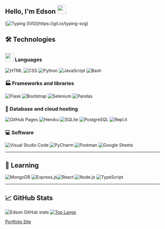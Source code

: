 ## Hello, I'm Edson <img src="https://media.giphy.com/media/hvRJCLFzcasrR4ia7z/giphy.gif" width="28">

[![Typing SVG](https://readme-typing-svg.herokuapp.com?font=Cascadia+code&color=3BF6F7&size=16&lines=Self-taught+Web+Developer.;Always+learning+new+technologies.;Former+Chef.;Welcome+to+my+Profile.)](https://git.io/typing-svg)


## 🛠 Technologies

### <img src="https://media.giphy.com/media/juua9i2c2fA0AIp2iq/giphy.gif?cid=ecf05e47b68o7om0bh92pzvnz6jr1qmju8k1y15aoxl799ol&rid=giphy.gif&ct=s" width="28">  Languages
<img alt="HTML" src="https://img.shields.io/badge/HTML-E34F26.svg?logo=html5&logoColor=white"></a> <img alt="CSS" src="https://img.shields.io/badge/CSS-1572B6.svg?logo=css3&logoColor=white"></a> <img alt="Python" src="https://img.shields.io/badge/Python-14354C.svg?logo=python&logoColor=white"></a>  <img alt="JavaScript" src="https://img.shields.io/badge/JavaScript-F7DF1E.svg?logo=javascript&logoColor=black"></a> <img alt="Bash" src="https://img.shields.io/badge/Bash-121011.svg?logo=gnu-bash&logoColor=white"></a>


### 🏭 Frameworks and libraries 
<img alt="Flask" src="https://img.shields.io/badge/-Flask-E8E8E8?logo=flask&logoColor=black"></a> <img alt="Bootstrap" src="https://img.shields.io/badge/Bootstrap-7952B3.svg?logo=bootstrap&logoColor=white"></a> <img alt="Selenium" src ="https://img.shields.io/badge/Selenium-4ea94b.svg?logo=selenium&logoColor=white"></a> <img alt="Pandas" src="https://img.shields.io/badge/Pandas-150458.svg?logo=pandas&logoColor=white"></a>

### 🏢 Database and cloud hosting
<img alt="GitHub Pages" src="https://img.shields.io/badge/GitHub%20Pages-327FC7.svg?logo=github&logoColor=white"></a> <img alt="Heroku" src="https://img.shields.io/badge/Heroku-430098.svg?logo=heroku&logoColor=white"></a> <img alt="SQLite" src ="https://img.shields.io/badge/SQLite-07405e.svg?logo=sqlite&logoColor=white"></a> <img alt="PostgreSQL" src ="https://img.shields.io/badge/PostgreSQL-316192.svg?logo=postgresql&logoColor=white"></a> <img alt="Repl.it" src="https://img.shields.io/badge/Repl.it-0D101E.svg?logo=Replit&logoColor=white"></a>


### 💻 Software 
<img alt="Visual Studio Code" src="https://img.shields.io/badge/Visual%20Studio%20Code-0078d7.svg?logo=visual-studio-code&logoColor=white"></a> <img alt="PyCharm" src="https://img.shields.io/badge/PyCharm-010101.svg?logo=pycharm&logoColor=white"></a> <img alt="Postman" src="https://img.shields.io/badge/Postman-FF6C37?logo=postman&logoColor=white"></a> <img alt="Google Sheets" src="https://img.shields.io/badge/Google%20Sheets-34A853.svg?logo=google%20sheets&logoColor=white"></a>

---
## 🎒 Learning
<img alt="MongoDB" src ="https://img.shields.io/badge/MongoDB-4ea94b.svg?logo=mongodb&logoColor=white"></a>  <img alt="Express.js" src="https://img.shields.io/badge/Express.js-404d59.svg?logo=express&logoColor=white"></a><img alt="React" src="https://img.shields.io/badge/React-20232a.svg?logo=react&logoColor=%2361DAFB"></a>  <img alt="Node.js" src="https://img.shields.io/badge/Node.js-43853D.svg?logo=node.js&logoColor=white"></a> <img alt="TypeScript" src="https://img.shields.io/badge/TypeScript-007ACC.svg?logo=typescript&logoColor=white"></a>

---

## 📈 GitHub Stats
![Edson GitHub stats](https://github-readme-stats.vercel.app/api?username=SkyDaddy&show_icons=true&theme=tokyonight)
[![Top Langs](https://github-readme-stats.vercel.app/api/top-langs/?username=SkyDaddy&layout=compact)](https://github.com/anuraghazra/github-readme-stats&theme=tokyonight)




[Portfolio Site](https://edson-ragas.herokuapp.com/ "Edson Ragas's Portfolio Site")
